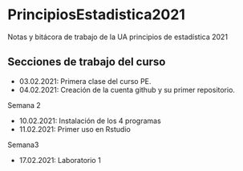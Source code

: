 # PrincipiosEstadistica2021
Notas y bitácora de trabajo de la UA principios de estadística 2021


## Secciones de trabajo del curso 

+ 03.02.2021: Primera clase del curso PE.
+ 04.02.2021: Creación de la cuenta github y su primer repositorio.

Semana 2
+ 10.02.2021: Instalación de los 4 programas
+ 11.02.2021: Primer uso en Rstudio 

Semana3
+ 17.02.2021: Laboratorio 1


